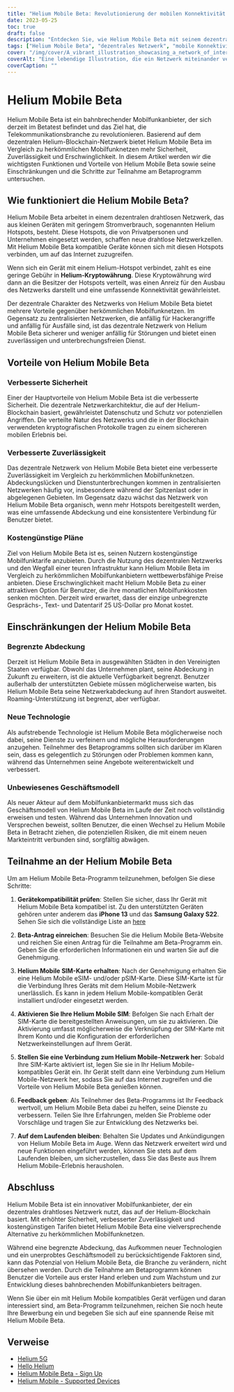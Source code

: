 ```yaml
---
title: "Helium Mobile Beta: Revolutionierung der mobilen Konnektivität mit einem dezentralen Netzwerk"
date: 2023-05-25
toc: true
draft: false
description: "Entdecken Sie, wie Helium Mobile Beta mit seinem dezentralen Netzwerk die mobile Konnektivität verändert und den Benutzern Sicherheit, Zuverlässigkeit und Erschwinglichkeit gewährleistet."
tags: ["Helium Mobile Beta", "dezentrales Netzwerk", "mobile Konnektivität", "sicher", "zuverlässig", "erschwingliche Pläne", "Helium-Hotspots", "Helium-Blockchain", "Beta-Programm", "drahtloses Netzwerk", "Mobilfunknetze", "Mobilfunkbetreiber", "Innovation", "Technologie", "Netzwerkausbau", "Benutzer-Feedback", "Branchenstörung", "Helium Mobile-kompatibles Gerät", "Anwendung", "aufstrebende Technologie"]
cover: "/img/cover/A_vibrant_illustration_showcasing_a_network_of_interconnected_devices.png"
coverAlt: "Eine lebendige Illustration, die ein Netzwerk miteinander verbundener Geräte mit Helium Mobile-Branding zeigt und den innovativen und dezentralen Ansatz für mobile Konnektivität symbolisiert."
coverCaption: ""
---
```


# Helium Mobile Beta

Helium Mobile Beta ist ein bahnbrechender Mobilfunkanbieter, der sich derzeit im Betatest befindet und das Ziel hat, die Telekommunikationsbranche zu revolutionieren. Basierend auf dem dezentralen Helium-Blockchain-Netzwerk bietet Helium Mobile Beta im Vergleich zu herkömmlichen Mobilfunknetzen mehr Sicherheit, Zuverlässigkeit und Erschwinglichkeit. In diesem Artikel werden wir die wichtigsten Funktionen und Vorteile von Helium Mobile Beta sowie seine Einschränkungen und die Schritte zur Teilnahme am Betaprogramm untersuchen.

## Wie funktioniert die Helium Mobile Beta?

Helium Mobile Beta arbeitet in einem dezentralen drahtlosen Netzwerk, das aus kleinen Geräten mit geringem Stromverbrauch, sogenannten Helium Hotspots, besteht. Diese Hotspots, die von Privatpersonen und Unternehmen eingesetzt werden, schaffen neue drahtlose Netzwerkzellen. Mit Helium Mobile Beta kompatible Geräte können sich mit diesen Hotspots verbinden, um auf das Internet zuzugreifen.

Wenn sich ein Gerät mit einem Helium-Hotspot verbindet, zahlt es eine geringe Gebühr in **Helium-Kryptowährung**. Diese Kryptowährung wird dann an die Besitzer der Hotspots verteilt, was einen Anreiz für den Ausbau des Netzwerks darstellt und eine umfassende Konnektivität gewährleistet.

Der dezentrale Charakter des Netzwerks von Helium Mobile Beta bietet mehrere Vorteile gegenüber herkömmlichen Mobilfunknetzen. Im Gegensatz zu zentralisierten Netzwerken, die anfällig für Hackerangriffe und anfällig für Ausfälle sind, ist das dezentrale Netzwerk von Helium Mobile Beta sicherer und weniger anfällig für Störungen und bietet einen zuverlässigen und unterbrechungsfreien Dienst.

## Vorteile von Helium Mobile Beta

### Verbesserte Sicherheit

Einer der Hauptvorteile von Helium Mobile Beta ist die verbesserte Sicherheit. Die dezentrale Netzwerkarchitektur, die auf der Helium-Blockchain basiert, gewährleistet Datenschutz und Schutz vor potenziellen Angriffen. Die verteilte Natur des Netzwerks und die in der Blockchain verwendeten kryptografischen Protokolle tragen zu einem sichereren mobilen Erlebnis bei.

### Verbesserte Zuverlässigkeit

Das dezentrale Netzwerk von Helium Mobile Beta bietet eine verbesserte Zuverlässigkeit im Vergleich zu herkömmlichen Mobilfunknetzen. Abdeckungslücken und Dienstunterbrechungen kommen in zentralisierten Netzwerken häufig vor, insbesondere während der Spitzenlast oder in abgelegenen Gebieten. Im Gegensatz dazu wächst das Netzwerk von Helium Mobile Beta organisch, wenn mehr Hotspots bereitgestellt werden, was eine umfassende Abdeckung und eine konsistentere Verbindung für Benutzer bietet.

### Kostengünstige Pläne

Ziel von Helium Mobile Beta ist es, seinen Nutzern kostengünstige Mobilfunktarife anzubieten. Durch die Nutzung des dezentralen Netzwerks und den Wegfall einer teuren Infrastruktur kann Helium Mobile Beta im Vergleich zu herkömmlichen Mobilfunkanbietern wettbewerbsfähige Preise anbieten. Diese Erschwinglichkeit macht Helium Mobile Beta zu einer attraktiven Option für Benutzer, die ihre monatlichen Mobilfunkkosten senken möchten. Derzeit wird erwartet, dass der einzige unbegrenzte Gesprächs-, Text- und Datentarif 25 US-Dollar pro Monat kostet.

## Einschränkungen der Helium Mobile Beta

### Begrenzte Abdeckung

Derzeit ist Helium Mobile Beta in ausgewählten Städten in den Vereinigten Staaten verfügbar. Obwohl das Unternehmen plant, seine Abdeckung in Zukunft zu erweitern, ist die aktuelle Verfügbarkeit begrenzt. Benutzer außerhalb der unterstützten Gebiete müssen möglicherweise warten, bis Helium Mobile Beta seine Netzwerkabdeckung auf ihren Standort ausweitet. Roaming-Unterstützung ist begrenzt, aber verfügbar.

### Neue Technologie

Als aufstrebende Technologie ist Helium Mobile Beta möglicherweise noch dabei, seine Dienste zu verfeinern und mögliche Herausforderungen anzugehen. Teilnehmer des Betaprogramms sollten sich darüber im Klaren sein, dass es gelegentlich zu Störungen oder Problemen kommen kann, während das Unternehmen seine Angebote weiterentwickelt und verbessert.

### Unbewiesenes Geschäftsmodell

Als neuer Akteur auf dem Mobilfunkanbietermarkt muss sich das Geschäftsmodell von Helium Mobile Beta im Laufe der Zeit noch vollständig erweisen und testen. Während das Unternehmen Innovation und Versprechen beweist, sollten Benutzer, die einen Wechsel zu Helium Mobile Beta in Betracht ziehen, die potenziellen Risiken, die mit einem neuen Markteintritt verbunden sind, sorgfältig abwägen.

## Teilnahme an der Helium Mobile Beta

Um am Helium Mobile Beta-Programm teilzunehmen, befolgen Sie diese Schritte:

1. **Gerätekompatibilität prüfen**: Stellen Sie sicher, dass Ihr Gerät mit Helium Mobile Beta kompatibel ist. Zu den unterstützten Geräten gehören unter anderem das **iPhone 13** und das **Samsung Galaxy S22**. Sehen Sie sich die vollständige Liste an [here](https://support.hellohelium.com/en/articles/7240207-supported-devices)

2. **Beta-Antrag einreichen**: Besuchen Sie die Helium Mobile Beta-Website und reichen Sie einen Antrag für die Teilnahme am Beta-Programm ein. Geben Sie die erforderlichen Informationen ein und warten Sie auf die Genehmigung.

3. **Helium Mobile SIM-Karte erhalten**: Nach der Genehmigung erhalten Sie eine Helium Mobile eSIM- und/oder pSIM-Karte. Diese SIM-Karte ist für die Verbindung Ihres Geräts mit dem Helium Mobile-Netzwerk unerlässlich. Es kann in jedem Helium Mobile-kompatiblen Gerät installiert und/oder eingesetzt werden.

4. **Aktivieren Sie Ihre Helium Mobile SIM**: Befolgen Sie nach Erhalt der SIM-Karte die bereitgestellten Anweisungen, um sie zu aktivieren. Die Aktivierung umfasst möglicherweise die Verknüpfung der SIM-Karte mit Ihrem Konto und die Konfiguration der erforderlichen Netzwerkeinstellungen auf Ihrem Gerät.

5. **Stellen Sie eine Verbindung zum Helium Mobile-Netzwerk her**: Sobald Ihre SIM-Karte aktiviert ist, legen Sie sie in Ihr Helium Mobile-kompatibles Gerät ein. Ihr Gerät stellt dann eine Verbindung zum Helium Mobile-Netzwerk her, sodass Sie auf das Internet zugreifen und die Vorteile von Helium Mobile Beta genießen können.

6. **Feedback geben**: Als Teilnehmer des Beta-Programms ist Ihr Feedback wertvoll, um Helium Mobile Beta dabei zu helfen, seine Dienste zu verbessern. Teilen Sie Ihre Erfahrungen, melden Sie Probleme oder Vorschläge und tragen Sie zur Entwicklung des Netzwerks bei.

7. **Auf dem Laufenden bleiben**: Behalten Sie Updates und Ankündigungen von Helium Mobile Beta im Auge. Wenn das Netzwerk erweitert wird und neue Funktionen eingeführt werden, können Sie stets auf dem Laufenden bleiben, um sicherzustellen, dass Sie das Beste aus Ihrem Helium Mobile-Erlebnis herausholen.

## Abschluss

Helium Mobile Beta ist ein innovativer Mobilfunkanbieter, der ein dezentrales drahtloses Netzwerk nutzt, das auf der Helium-Blockchain basiert. Mit erhöhter Sicherheit, verbesserter Zuverlässigkeit und kostengünstigen Tarifen bietet Helium Mobile Beta eine vielversprechende Alternative zu herkömmlichen Mobilfunknetzen.

Während eine begrenzte Abdeckung, das Aufkommen neuer Technologien und ein unerprobtes Geschäftsmodell zu berücksichtigende Faktoren sind, kann das Potenzial von Helium Mobile Beta, die Branche zu verändern, nicht übersehen werden. Durch die Teilnahme am Betaprogramm können Benutzer die Vorteile aus erster Hand erleben und zum Wachstum und zur Entwicklung dieses bahnbrechenden Mobilfunkanbieters beitragen.

Wenn Sie über ein mit Helium Mobile kompatibles Gerät verfügen und daran interessiert sind, am Beta-Programm teilzunehmen, reichen Sie noch heute Ihre Bewerbung ein und begeben Sie sich auf eine spannende Reise mit Helium Mobile Beta.

## Verweise

- [Helium 5G](https://www.helium.com/5G)
- [Hello Helium](https://hellohelium.com/)
- [Helium Mobile Beta - Sign Up](https://hellohelium.com/waitlist)
- [Helium Mobile - Supported Devices](https://support.hellohelium.com/en/articles/7240207-supported-devices)
